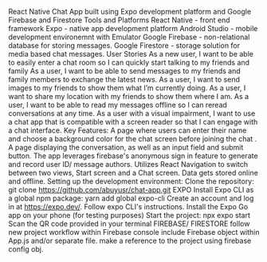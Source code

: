 React Native Chat App built using Expo development platform and Google Firebase and Firestore
Tools and Platforms
React Native - front end framework
Expo - native app development platform
Android Studio - mobile development environemnt with Emulator
Google Firebase - non-relational database for storing messages.
Google Firestore - storage solution for media based chat messages.
User Stories
As a new user, I want to be able to easily enter a chat room so I can quickly start talking to my friends and family
As a user, I want to be able to send messages to my friends and family members to exchange the latest news.
As a user, I want to send images to my friends to show them what I’m currently doing.
As a user, I want to share my location with my friends to show them where I am.
As a user, I want to be able to read my messages offline so I can reread conversations at any time.
As a user with a visual impairment, I want to use a chat app that is compatible with a screen reader so that I can engage with a chat interface.
Key Features:
A page where users can enter their name and choose a background color for the chat screen before joining the chat .
A page displaying the conversation, as well as an input field and submit button.
The app leverages firebase's anonymous sign in feature to generate and record user ID/ message authors.
Utilizes React Navigation to switch between two views, Start screen and a Chat screen.
Data gets stored online and offline.
Setting up the development environment:
Clone the repository: git clone https://github.com/abuyusr/chat-app.git
EXPO
Install Expo CLI as a global npm package: yarn add global expo-cli
Create an account and log in at https://expo.dev/.
Follow expo CLI's instructions.
Install the Expo Go app on your phone (for testing purposes)
Start the project: npx expo start
Scan the QR code provided in your terminal
FIREBASE/ FIRESTORE
follow new project workflow within Firebase console
include Firebase object within App.js and/or separate file.
make a reference to the project using firebase config obj.
